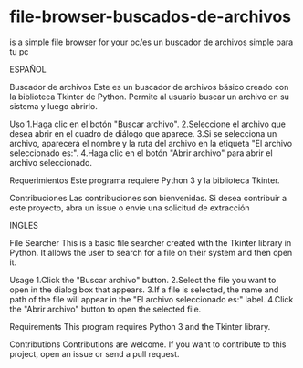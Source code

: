 # file-browser-buscados-de-archivos
is a simple file browser for your pc/es un buscador de archivos simple para tu pc

ESPAÑOL

Buscador de archivos
Este es un buscador de archivos básico creado con la biblioteca Tkinter de Python. Permite al usuario buscar un archivo en su sistema y luego abrirlo.

Uso
1.Haga clic en el botón "Buscar archivo".
2.Seleccione el archivo que desea abrir en el cuadro de diálogo que aparece.
3.Si se selecciona un archivo, aparecerá el nombre y la ruta del archivo en la etiqueta "El archivo seleccionado es:".
4.Haga clic en el botón "Abrir archivo" para abrir el archivo seleccionado.

Requerimientos
Este programa requiere Python 3 y la biblioteca Tkinter.

Contribuciones
Las contribuciones son bienvenidas. Si desea contribuir a este proyecto, abra un issue o envíe una solicitud de extracción


INGLES

File Searcher
This is a basic file searcher created with the Tkinter library in Python. It allows the user to search for a file on their system and then open it.

Usage
1.Click the "Buscar archivo" button.
2.Select the file you want to open in the dialog box that appears.
3.If a file is selected, the name and path of the file will appear in the "El archivo seleccionado es:" label.
4.Click the "Abrir archivo" button to open the selected file.

Requirements
This program requires Python 3 and the Tkinter library.

Contributions
Contributions are welcome. If you want to contribute to this project, open an issue or send a pull request.
